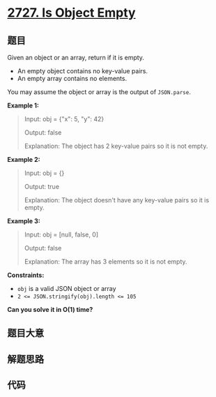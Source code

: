 # [2727. Is Object Empty](https://leetcode.com/problems/is-object-empty/)

## 题目

Given an object or an array, return if it is empty.

  * An empty object contains no key-value pairs.
  * An empty array contains no elements.

You may assume the object or array is the output of `JSON.parse`.



**Example 1:**

> Input: obj = {"x": 5, "y": 42}
> 
> Output: false
> 
> Explanation: The object has 2 key-value pairs so it is not empty.

**Example 2:**

> Input: obj = {}
> 
> Output: true
> 
> Explanation: The object doesn't have any key-value pairs so it is empty.

**Example 3:**

> Input: obj = [null, false, 0]
> 
> Output: false
> 
> Explanation: The array has 3 elements so it is not empty.

**Constraints:**

  * `obj` is a valid JSON object or array
  * `2 <= JSON.stringify(obj).length <= 105`



**Can you solve it in O(1) time?**


## 题目大意

## 解题思路

## 代码

```javascript

```


